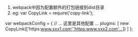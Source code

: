1. webpack中因为配置额外的打包链接到dist目录
2. eg: 
var CopyLink = require('copy-link');

var webpackConfig = {
  // ... 这里是其他配置 ...
  plugins: [
    new CopyLink(['https:www.xxx1.com','https:www.xxx2.com'...])
  ]
};